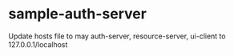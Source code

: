 # sample-auth-server


Update hosts file to may auth-server, resource-server, ui-client to 127.0.0.1/localhost
